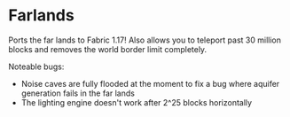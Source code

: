 # Farlands
Ports the far lands to Fabric 1.17! Also allows you to teleport past 30 million blocks and removes the world border limit completely.

Noteable bugs:
* Noise caves are fully flooded at the moment to fix a bug where aquifer generation fails in the far lands
* The lighting engine doesn't work after 2^25 blocks horizontally